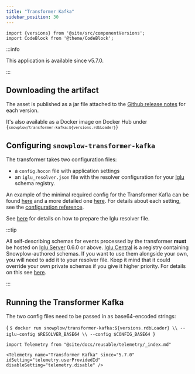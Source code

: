 ```yaml
---
title: "Transformer Kafka"
sidebar_position: 30
---
```


```mdx-code-block
import {versions} from '@site/src/componentVersions';
import CodeBlock from '@theme/CodeBlock';
```

:::info

This application is available since v5.7.0.

:::

## Downloading the artifact

The asset is published as a jar file attached to the [Github release notes](https://github.com/snowplow/snowplow-rdb-loader/releases) for each version.

<span>It's also available as a Docker image on Docker Hub under <code>{`snowplow/transformer-kafka:${versions.rdbLoader}`}</code></span>

## Configuring `snowplow-transformer-kafka`

The transformer takes two configuration files:

- a `config.hocon` file with application settings
- an `iglu_resolver.json` file with the resolver configuration for your [Iglu](https://github.com/snowplow/iglu) schema registry.

An example of the minimal required config for the Transformer Kafla can be found [here](https://github.com/snowplow/snowplow-rdb-loader/tree/master/config/transformer/azure/transformer.kafka.config.minimal.hocon) and a more detailed one [here](https://github.com/snowplow/snowplow-rdb-loader/tree/master/config/transformer/azure/transformer.kafka.config.reference.hocon). For details about each setting, see the [configuration reference](/docs/pipeline-components-and-applications/loaders-storage-targets/snowplow-rdb-loader/transforming-enriched-data/stream-transformer/transformer-kafka/configuration-reference/index.md).

See [here](/docs/pipeline-components-and-applications/iglu/iglu-resolver/index.md) for details on how to prepare the Iglu resolver file.

:::tip

All self-describing schemas for events processed by the transformer **must** be hosted on [Iglu Server](/docs/pipeline-components-and-applications/iglu/iglu-repositories/iglu-server/index.md) 0.6.0 or above. [Iglu Central](/docs/pipeline-components-and-applications/iglu/iglu-repositories/iglu-central/index.md) is a registry containing Snowplow-authored schemas. If you want to use them alongside your own, you will need to add it to your resolver file. Keep it mind that it could override your own private schemas if you give it higher priority. For details on this see [here](https://discourse.snowplow.io/t/important-changes-to-iglu-centrals-api-for-schema-lists/5720#how-will-this-affect-my-snowplow-pipeline-3).

:::

## Running the Transformer Kafka

The two config files need to be passed in as base64-encoded strings:

<CodeBlock language="bash">{
`$ docker run snowplow/transformer-kafka:${versions.rdbLoader} \\
--iglu-config $RESOLVER_BASE64 \\
--config $CONFIG_BASE64
`}</CodeBlock>

```mdx-code-block
import Telemetry from "@site/docs/reusable/telemetry/_index.md"

<Telemetry name="Transformer Kafka" since="5.7.0" idSetting="telemetry.userProvidedId" disableSetting="telemetry.disable" />
```

